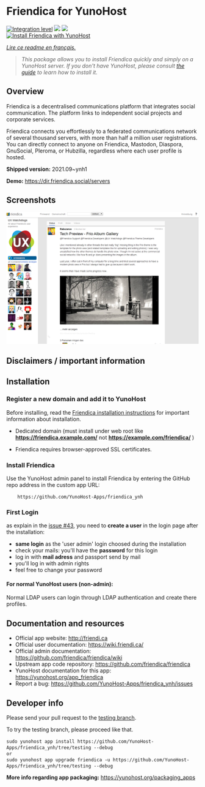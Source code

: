 <!--
N.B.: This README was automatically generated by https://github.com/YunoHost/apps/tree/master/tools/README-generator
It shall NOT be edited by hand.
-->

# Friendica for YunoHost

[![Integration level](https://dash.yunohost.org/integration/friendica.svg)](https://dash.yunohost.org/appci/app/friendica) ![](https://ci-apps.yunohost.org/ci/badges/friendica.status.svg) ![](https://ci-apps.yunohost.org/ci/badges/friendica.maintain.svg)  
[![Install Friendica with YunoHost](https://install-app.yunohost.org/install-with-yunohost.svg)](https://install-app.yunohost.org/?app=friendica)

*[Lire ce readme en français.](./README_fr.md)*

> *This package allows you to install Friendica quickly and simply on a YunoHost server.
If you don't have YunoHost, please consult [the guide](https://yunohost.org/#/install) to learn how to install it.*

## Overview

Friendica is a decentralised communications platform that integrates social communication. The platform links to independent social projects and corporate services.

Friendica connects you effortlessly to a federated communications network of several thousand servers, with more than half a million user registrations. You can directly connect to anyone on Friendica, Mastodon, Diaspora, GnuSocial, Pleroma, or Hubzilla, regardless where each user profile is hosted.

**Shipped version:** 2021.09~ynh1

**Demo:** https://dir.friendica.social/servers

## Screenshots

![](./doc/screenshots/friendica-vier-profile.png)

## Disclaimers / important information

## Installation

### Register a new domain and add it to YunoHost

Before installing, read the [Friendica installation instructions](https://github.com/friendica/friendica/blob/develop/doc/Install.md) for important information about installation.

- Dedicated domain (must install under web root like **https://friendica.example.com/** not **https://example.com/friendica/** )

- Friendica requires browser-approved SSL certificates.

### Install Friendica
Use the YunoHost admin panel to install Friendica by entering the GitHub repo address in the custom app URL:

		https://github.com/YunoHost-Apps/friendica_ynh

### First Login
as explain in the [issue #43](https://github.com/YunoHost-Apps/friendica_ynh/issues/43), 
you need to **create a user** in the login page after the installation:
- **same login** as the 'user admin' login choosed during the installation
- check your mails: you'll have the **password** for this login
- log in with **mail adress** and passport send by mail
- you'll log in with admin rights
- feel free to change your password
 
#### For normal YunoHost users (non-admin):
Normal LDAP users can login through LDAP authentication and create there profiles.

## Documentation and resources

* Official app website: http://friendi.ca
* Official user documentation: https://wiki.friendi.ca/
* Official admin documentation: https://github.com/friendica/friendica/wiki
* Upstream app code repository: https://github.com/friendica/friendica
* YunoHost documentation for this app: https://yunohost.org/app_friendica
* Report a bug: https://github.com/YunoHost-Apps/friendica_ynh/issues

## Developer info

Please send your pull request to the [testing branch](https://github.com/YunoHost-Apps/friendica_ynh/tree/testing).

To try the testing branch, please proceed like that.
```
sudo yunohost app install https://github.com/YunoHost-Apps/friendica_ynh/tree/testing --debug
or
sudo yunohost app upgrade friendica -u https://github.com/YunoHost-Apps/friendica_ynh/tree/testing --debug
```

**More info regarding app packaging:** https://yunohost.org/packaging_apps
